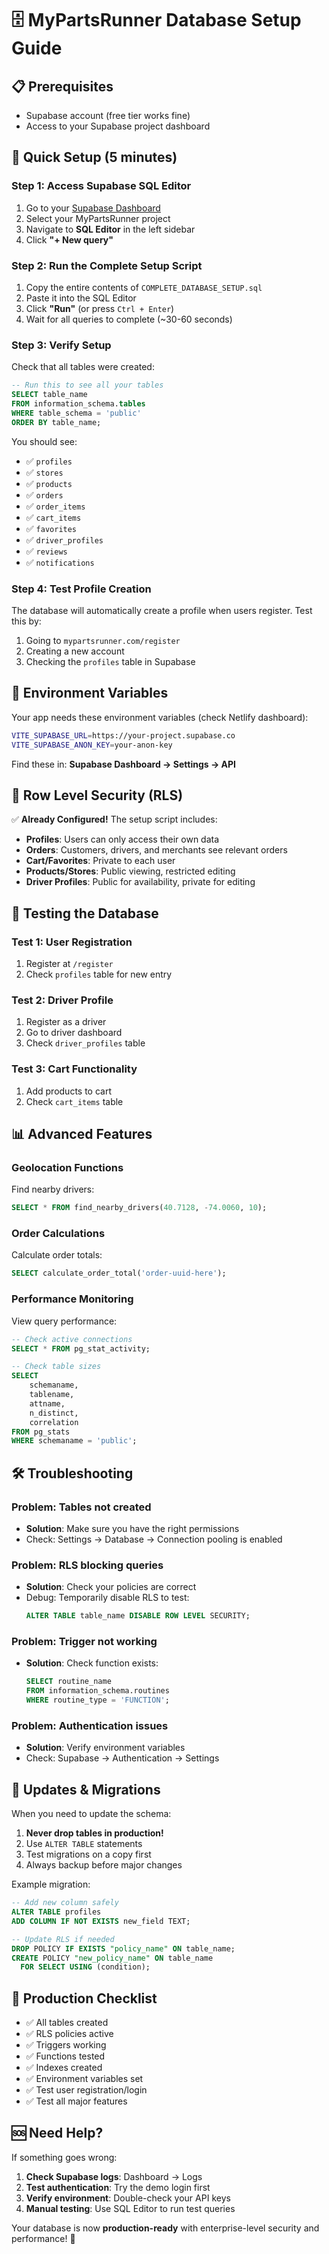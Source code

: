# 🗄️ MyPartsRunner Database Setup Guide

## 📋 **Prerequisites**

- Supabase account (free tier works fine)
- Access to your Supabase project dashboard

## 🚀 **Quick Setup (5 minutes)**

### **Step 1: Access Supabase SQL Editor**

1. Go to your [Supabase Dashboard](https://supabase.com/dashboard)
2. Select your MyPartsRunner project
3. Navigate to **SQL Editor** in the left sidebar
4. Click **"+ New query"**

### **Step 2: Run the Complete Setup Script**

1. Copy the entire contents of `COMPLETE_DATABASE_SETUP.sql`
2. Paste it into the SQL Editor
3. Click **"Run"** (or press `Ctrl + Enter`)
4. Wait for all queries to complete (~30-60 seconds)

### **Step 3: Verify Setup**

Check that all tables were created:

```sql
-- Run this to see all your tables
SELECT table_name 
FROM information_schema.tables 
WHERE table_schema = 'public' 
ORDER BY table_name;
```

You should see:
- ✅ `profiles`
- ✅ `stores`  
- ✅ `products`
- ✅ `orders`
- ✅ `order_items`
- ✅ `cart_items`
- ✅ `favorites`
- ✅ `driver_profiles`
- ✅ `reviews`
- ✅ `notifications`

### **Step 4: Test Profile Creation**

The database will automatically create a profile when users register. Test this by:

1. Going to `mypartsrunner.com/register`
2. Creating a new account
3. Checking the `profiles` table in Supabase

## 🔧 **Environment Variables**

Your app needs these environment variables (check Netlify dashboard):

```bash
VITE_SUPABASE_URL=https://your-project.supabase.co
VITE_SUPABASE_ANON_KEY=your-anon-key
```

Find these in: **Supabase Dashboard → Settings → API**

## 🔐 **Row Level Security (RLS)**

✅ **Already Configured!** The setup script includes:

- **Profiles**: Users can only access their own data
- **Orders**: Customers, drivers, and merchants see relevant orders
- **Cart/Favorites**: Private to each user
- **Products/Stores**: Public viewing, restricted editing
- **Driver Profiles**: Public for availability, private for editing

## 🧪 **Testing the Database**

### **Test 1: User Registration**
1. Register at `/register`
2. Check `profiles` table for new entry

### **Test 2: Driver Profile**
1. Register as a driver
2. Go to driver dashboard
3. Check `driver_profiles` table

### **Test 3: Cart Functionality**
1. Add products to cart
2. Check `cart_items` table

## 📊 **Advanced Features**

### **Geolocation Functions**
Find nearby drivers:
```sql
SELECT * FROM find_nearby_drivers(40.7128, -74.0060, 10);
```

### **Order Calculations**
Calculate order totals:
```sql
SELECT calculate_order_total('order-uuid-here');
```

### **Performance Monitoring**
View query performance:
```sql
-- Check active connections
SELECT * FROM pg_stat_activity;

-- Check table sizes
SELECT 
    schemaname,
    tablename,
    attname,
    n_distinct,
    correlation
FROM pg_stats
WHERE schemaname = 'public';
```

## 🛠️ **Troubleshooting**

### **Problem: Tables not created**
- **Solution**: Make sure you have the right permissions
- Check: Settings → Database → Connection pooling is enabled

### **Problem: RLS blocking queries**
- **Solution**: Check your policies are correct
- Debug: Temporarily disable RLS to test:
  ```sql
  ALTER TABLE table_name DISABLE ROW LEVEL SECURITY;
  ```

### **Problem: Trigger not working**
- **Solution**: Check function exists:
  ```sql
  SELECT routine_name 
  FROM information_schema.routines 
  WHERE routine_type = 'FUNCTION';
  ```

### **Problem: Authentication issues**
- **Solution**: Verify environment variables
- Check: Supabase → Authentication → Settings

## 🔄 **Updates & Migrations**

When you need to update the schema:

1. **Never drop tables in production!**
2. Use `ALTER TABLE` statements
3. Test migrations on a copy first
4. Always backup before major changes

Example migration:
```sql
-- Add new column safely
ALTER TABLE profiles 
ADD COLUMN IF NOT EXISTS new_field TEXT;

-- Update RLS if needed
DROP POLICY IF EXISTS "policy_name" ON table_name;
CREATE POLICY "new_policy_name" ON table_name 
  FOR SELECT USING (condition);
```

## 🎯 **Production Checklist**

- ✅ All tables created
- ✅ RLS policies active
- ✅ Triggers working
- ✅ Functions tested
- ✅ Indexes created
- ✅ Environment variables set
- ✅ Test user registration/login
- ✅ Test all major features

## 🆘 **Need Help?**

If something goes wrong:

1. **Check Supabase logs**: Dashboard → Logs
2. **Test authentication**: Try the demo login first
3. **Verify environment**: Double-check your API keys
4. **Manual testing**: Use SQL Editor to run test queries

Your database is now **production-ready** with enterprise-level security and performance! 🎉 
